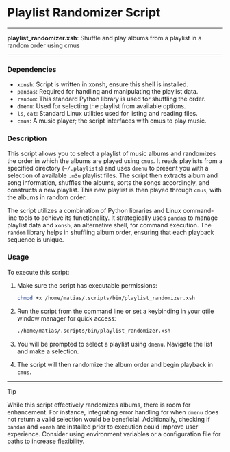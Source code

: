 # Playlist Randomizer Script

---

**playlist_randomizer.xsh**: Shuffle and play albums from a playlist in a random order using cmus

---

### Dependencies

- `xonsh`: Script is written in xonsh, ensure this shell is installed.
- `pandas`: Required for handling and manipulating the playlist data.
- `random`: This standard Python library is used for shuffling the order.
- `dmenu`: Used for selecting the playlist from available options.
- `ls`, `cat`: Standard Linux utilities used for listing and reading files.
- `cmus`: A music player; the script interfaces with cmus to play music.
   
### Description

This script allows you to select a playlist of music albums and randomizes the order in which the albums are played using `cmus`. It reads playlists from a specified directory (`~/.playlists`) and uses `dmenu` to present you with a selection of available `.m3u` playlist files. The script then extracts album and song information, shuffles the albums, sorts the songs accordingly, and constructs a new playlist. This new playlist is then played through `cmus`, with the albums in random order.

The script utilizes a combination of Python libraries and Linux command-line tools to achieve its functionality. It strategically uses `pandas` to manage playlist data and `xonsh`, an alternative shell, for command execution. The `random` library helps in shuffling album order, ensuring that each playback sequence is unique.

### Usage

To execute this script:

1. Make sure the script has executable permissions:

   ```bash
   chmod +x /home/matias/.scripts/bin/playlist_randomizer.xsh
   ```

2. Run the script from the command line or set a keybinding in your qtile window manager for quick access:

   ```bash
   ./home/matias/.scripts/bin/playlist_randomizer.xsh
   ```

3. You will be prompted to select a playlist using `dmenu`. Navigate the list and make a selection.

4. The script will then randomize the album order and begin playback in `cmus`.

---

> [!TIP]
> While this script effectively randomizes albums, there is room for enhancement. For instance, integrating error handling for when `dmenu` does not return a valid selection would be beneficial. Additionally, checking if `pandas` and `xonsh` are installed prior to execution could improve user experience. Consider using environment variables or a configuration file for paths to increase flexibility.